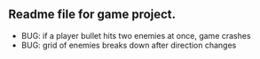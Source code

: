 ## Readme file for game project.
- BUG: if a player bullet hits two enemies at once, game crashes
- BUG: grid of enemies breaks down after direction changes
